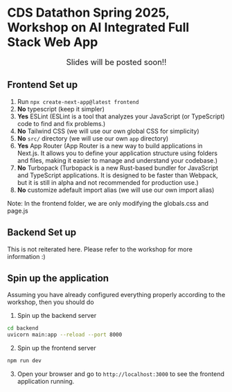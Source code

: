 # CDS Datathon Spring 2025, Workshop on AI Integrated Full Stack Web App

<div style="text-align: center; font-size: large;">Slides will be posted soon!!</div>

## Frontend Set up

1. Run `npx create-next-app@latest frontend`<br>
2. **No** typescript (keep it simpler)<br>
3. **Yes** ESLint (ESLint is a tool that analyzes your JavaScript (or TypeScript) code to find and fix problems.)<br>
4. **No** Tailwind CSS (we will use our own global CSS for simplicity)<br>
5. **No** `src/` directory (we will use our own `app` directory)<br>
6. **Yes** App Router (App Router is a new way to build applications in Next.js. It allows you to define your application structure using folders and files, making it easier to manage and understand your codebase.)<br>
7. **No** Turbopack (Turbopack is a new Rust-based bundler for JavaScript and TypeScript applications. It is designed to be faster than Webpack, but it is still in alpha and not recommended for production use.)<br>
8. **No** customize adefault import alias (we will use our own import alias)<br>

Note: In the frontend folder, we are only modifying the globals.css and page.js

## Backend Set up
This is not reiterated here. Please refer to the workshop for more information :)


## Spin up the application
Assuming you have already configured everything properly according to the workshop, then you should do 

1. Spin up the backend server
```bash
cd backend
uvicorn main:app --reload --port 8000
```

2. Spin up the frontend server
```bash
npm run dev
```

3. Open your browser and go to `http://localhost:3000` to see the frontend application running.